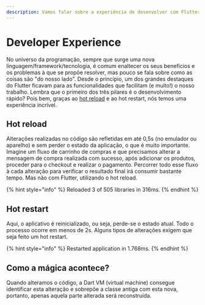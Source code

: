 ```yaml
---
description: Vamos falar sobre a experiência de desenvolver com Flutter
---
```


# Developer Experience

No universo da programação, sempre que surge uma nova linguagem/framework/tecnologia, é comum enaltecer os seus benefícios e os problemas à que se propõe resolver, mas pouco se fala sobre como as coisas são "do nosso lado". Desde o princípio, um dos grandes destaques do Flutter ficavam para as funcionalidades que facilitam \(e muito!\) o nosso trabalho. Lembra que o primeiro dos três pilares é o desenvolvimento rápido? Pois bem, graças ao [hot reload](https://flutter.dev/docs/development/tools/hot-reload) e ao hot restart, nós temos uma experiência incrível. 

## Hot reload

Alterações realizadas no código são refletidas em até 0,5s \(no emulador ou aparelho\) e sem perder o estado da aplicação, o que é muito importante. Imagine um fluxo de carrinho de compras e que precisamos alterar a mensagem de compra realizada com sucesso, após adicionar os produtos, proceder para o checkout e realizar o pagamento. Percorrer todo esse fluxo à cada alteração para verificar o resultado final irá consumir bastante tempo. Mas não com Flutter, utilizando o hot reload.

{% hint style="info" %}
Reloaded 3 of 505 libraries in 316ms.
{% endhint %}

## Hot restart

Aqui, o aplicativo é reinicializado, ou seja, perde-se o estado atual. Todo o processo ocorre em menos de 2s. Alguns tipos de alterações exigem que seja feito um hot restart.

{% hint style="info" %}
Restarted application in 1.768ms.
{% endhint %}

## Como a mágica acontece?

Quando alteramos o código, a Dart VM \(virtual machine\) consegue identificar esta alteração e sobrepõe a classe antiga com esta nova, portanto, apenas aquela parte alterada será reconstruída.


